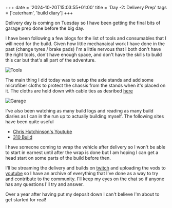 +++
date = '2024-10-20T15:03:55+01:00'
title = 'Day -2: Delivery Prep'
tags = ['caterham', 'build diary']
+++

Delivery day is coming on Tuesday so I have been getting the final bits of garage prep done before the big day. 

I have been following a few blogs for the list of tools and consumables that I will need for the build. Given how little mechanaical work I have done in the past (change tyres / brake pads) I'm a little nervous that I both don't have the right tools, don't have enough space, and don't have the skills to build this car but that's all part of the adventure. 

![Tools](images/garage2.jpg)

The main thing I did today was to setup the axle stands and add some microfiber cloths to protect the chassis from the stands when it's placed on it. The cloths are held down with cable ties as desribed [here](https://310build.com/axle-stand/)

![Garage](images/garage1.jpg)

I've also been watching as many build logs and reading as many build diaries as I can in the run up to actually building myself. The following sites have been quite useful 

* [Chris Hutchinson's Youtube](https://www.youtube.com/@cheesyuk)
* [310 Build](https://310build.com)

I have someone coming to wrap the vehicle after delivery so I won't be able to start in earnest until after the wrap is done but I am hoping I can get a head start on some parts of the build before then. 

I'll be streaming the delivery and builds on [twitch](https://www.twitch.tv/GingerbreadRacing) and uploading the vods to [youtube](https://www.youtube.com/GingerbreadRacing) so I have an archive of everything that I've done as a way to try and contribute to the community. I'll keep my eyes on the chat so if anyone has any questions I'll try and answer. 

Over a year after having put my deposit down I can't believe I'm about to get started for real! 
